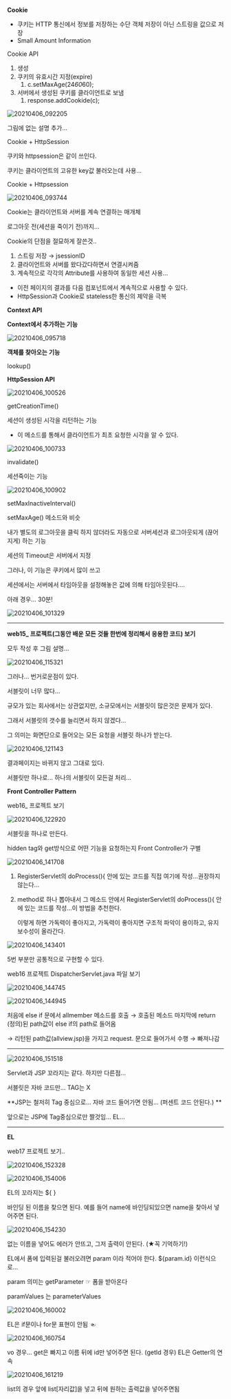**Cookie**

- 쿠키는 HTTP 통신에서 정보를 저장하는 수단
  객체 저장이 아닌 스트링을 값으로 저장
- Small Amount Information

Cookie API

1. 생성
2. 쿠키의 유효시간 지정(expire)
   1. c.setMaxAge(24*60*60); 
3. 서버에서 생성된 쿠키를 클라이언트로 보냄
   1. response.addCookide(c);

![20210406_092205](https://user-images.githubusercontent.com/78403443/113675885-c8ce0c00-96f6-11eb-9698-99b5e85a54b8.png)

그림에 없는 설명 추가...

Cookie + HttpSession 

쿠키와 httpsession은 같이 쓰인다. 

쿠키는 클라이언트의 고유한 key값 불러오는데 사용...



Cookie + Httpsession

![20210406_093744](https://user-images.githubusercontent.com/78403443/113675935-d8e5eb80-96f6-11eb-91ec-fc7f2aa5ea6a.png)

Cookie는 클라이언트와 서버를 계속 연결하는 매개체

로그아웃 전(세션을 죽이기 전)까지...

Cookie의 단점을 절묘하게 잘쓴것.. 

1. 스트링 저장 → jsessionID
2. 클라이언트와 서버를 왔다갔다하면서 연결시켜줌
3. 계속적으로 각각의 Attribute를 사용하여 동일한 세션 사용...

- 이전 페이지의 결과를 다음 컴포넌트에서 계속적으로 사용할 수 있다.
- HttpSession과 Cookie로 stateless한 통신의 제약을 극복

**Context API**

**Context에서 추가하는 기능**

![20210406_095718](https://user-images.githubusercontent.com/78403443/113676085-ffa42200-96f6-11eb-8c08-8e1ba65286e1.png)

**객체를 찾아오는 기능**

lookup()



**HttpSession API**

![20210406_100526](https://user-images.githubusercontent.com/78403443/113676190-1cd8f080-96f7-11eb-9e3a-22d2a70d9645.png)

getCreationTime()

세션이 생성된 시각을 리턴하는 기능

- 이 메소드를 통해서 클라이언트가 최초 요청한 시각을 알 수 있다.

![20210406_100733](https://user-images.githubusercontent.com/78403443/113676266-31b58400-96f7-11eb-902f-fc54d24c71f9.png)

invalidate()

세션죽이는 기능

![20210406_100902](https://user-images.githubusercontent.com/78403443/113676346-4a259e80-96f7-11eb-88ab-b158577f5909.png)

setMaxInactiveInterval()

setMaxAge() 메소드와 비슷

내가 별도의 로그아웃을 클릭 하지 않더라도 자동으로 서버세션과 로그아웃되게 (끊어지게) 하는 기능

세션의 Timeout은 서버에서 지정



그러나, 이 기능은 쿠키에서 많이 쓰고

세션에서는 서버에서 타임아웃을 설정해놓은 값에 의해 타임아웃된다....

아래 경우... 30분!

![20210406_101329](https://user-images.githubusercontent.com/78403443/113676414-5d386e80-96f7-11eb-95f6-572d7f26e33f.png)

---

**web15_ 프로젝트(그동안 배운 모든 것들 한번에 정리해서 응용한 코드) 보기**

모두 작성 후 그림 설명...

![20210406_115321](https://user-images.githubusercontent.com/78403443/113676536-81944b00-96f7-11eb-83ef-858473c84339.png)

그러나... 번거로운점이 있다.

서블릿이 너무 많다...

규모가 있는 회사에서는 상관없지만, 소규모에서는 서블릿이 많은것은 문제가 있다. 

그래서 서블릿의 갯수를 늘리면서 하지 않겠다...

그 의미는 화면단으로 들어오는 모든 요청을 서블릿 하나가 받는다.

![20210406_121143](https://user-images.githubusercontent.com/78403443/113676593-996bcf00-96f7-11eb-9efe-aaac0c36cf69.png)

결과페이지는 바뀌지 않고 그대로 있다.

서블릿만 하나로... 하나의 서블릿이 모든걸 처리...



**Front Controller Pattern**

web16_ 프로젝트 보기

![20210406_122920](https://user-images.githubusercontent.com/78403443/113676640-abe60880-96f7-11eb-8893-40324fd7475f.png)

서블릿을 하나로 만든다.

hidden tag와 get방식으로 어떤 기능을 요청하는지 Front Controller가 구별

![20210406_141708](https://user-images.githubusercontent.com/78403443/113676701-bc967e80-96f7-11eb-8d49-a586d5c5ca17.png)

1. RegisterServlet의 doProcess(){ 안에 있는 코드를 직접 여기에 작성...권장하지 않는다...			

2. method로 하나 뽑아내서 그 메소드 안에서 RegisterServlet의 doProcess(){ 안에 있는 코드를 작성...이 방법을 추천한다.

   이렇게 하면 가독력이 좋아지고, 가독력이 좋아지면 구조적 파악이 용이하고, 유지보수성이 올라간다.

![20210406_143401](https://user-images.githubusercontent.com/78403443/113676795-d1731200-96f7-11eb-97f4-0e0d6953b6ed.png)

5번 부분만 공통적으로 구현할 수 있다.

web16 프로젝트 DispatcherServlet.java 파일 보기

![20210406_144745](https://user-images.githubusercontent.com/78403443/113676866-e51e7880-96f7-11eb-8663-a6bbc1ad68db.png)

![20210406_144945](https://user-images.githubusercontent.com/78403443/113676881-ea7bc300-96f7-11eb-8b3d-250950404eaa.png)

처음에 else if 문에서 allmember 메소드를 호출 → 호출된 메소드 마지막에  return (정의)된 path값이 else if의 path로 들어옴 

→ 리턴된 path값(allview.jsp)을 가지고 request. 문으로 들어가서 수행 → 빠져나감

---

![20210406_151518](https://user-images.githubusercontent.com/78403443/113676969-01bab080-96f8-11eb-8697-486a3498d288.png)

Servlet과 JSP 꼬라지는 같다. 하지만 다른점...

서블릿은 자바 코드만... TAG는 X

**JSP는 철저히 Tag 중심으로... 자바 코드 들어가면 안됨...
(퍼센트 코드 안된다.) **

앞으로는 JSP에 Tag중심으로만 짤것임... EL...

---

**EL**

web17 프로젝트 보기..

![20210406_152328](https://user-images.githubusercontent.com/78403443/113677171-40e90180-96f8-11eb-8943-36410dc20a73.png)

![20210406_154006](https://user-images.githubusercontent.com/78403443/113677188-43e3f200-96f8-11eb-8a6b-f6ba4591df57.png)

EL의 꼬라지는 ${   }

바인딩 된 이름을 찾으면 된다.
예를 들어 name에 바인딩되있으면 name을 찾아서 넣어주면 된다.

![20210406_154230](https://user-images.githubusercontent.com/78403443/113677253-58c08580-96f8-11eb-84f9-c0675744c3d5.png)

없는 이름을 넣어도 에러가 안뜨고, 그저 출력이 안된다. (★꼭 기억하기!)

EL에서 폼에 입력된걸 불러오려면 param 이라 적어야 한다.
${param.id} 이런식으로...

param 의미는 getParameter ☞ 폼을 받아온다

paramValues 는 parameterValues

![20210406_160002](https://user-images.githubusercontent.com/78403443/113677366-768dea80-96f8-11eb-9e7f-bc69f1db19a5.png)

EL은 if문이나 for문 표현이 안됨 ☜

![20210406_160754](https://user-images.githubusercontent.com/78403443/113677423-886f8d80-96f8-11eb-9400-382df6c84855.png)

vo 경우... get은 빠지고 이름 뒤에 id만 넣어주면 된다. (getId 경우)
EL은 Getter의 연속

![20210406_161219](https://user-images.githubusercontent.com/78403443/113677487-97564000-96f8-11eb-834c-cbdec188ab5b.png)

list의 경우 앞에 list[자리값]을 넣고 뒤에 원하는 출력값을 넣어주면됨
